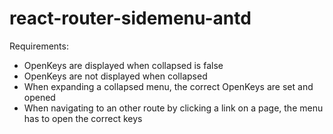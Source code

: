 # react-router-sidemenu-antd

Requirements:

- OpenKeys are displayed when collapsed is false
- OpenKeys are not displayed when collapsed
- When expanding a collapsed menu, the correct OpenKeys are set and opened
- When navigating to an other route by clicking a link on a page, the menu has to open the correct keys
